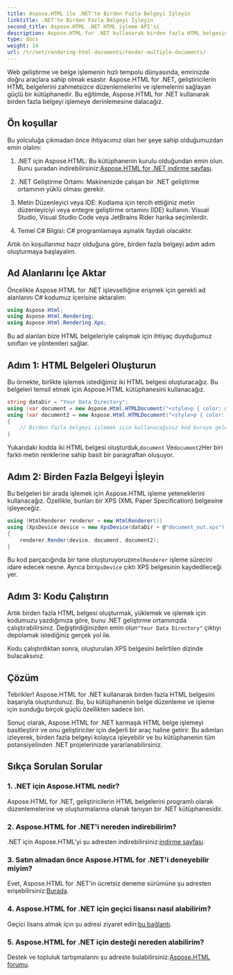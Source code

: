 ```yaml
---
title: Aspose.HTML ile .NET'te Birden Fazla Belgeyi İşleyin
linktitle: .NET'te Birden Fazla Belgeyi İşleyin
second_title: Aspose.HTML .NET HTML işleme API'si
description: Aspose.HTML for .NET kullanarak birden fazla HTML belgesini işlemeyi öğrenin. Bu güçlü kütüphaneyle belge işleme yeteneklerinizi artırın.
type: docs
weight: 14
url: /tr/net/rendering-html-documents/render-multiple-documents/
---
```

Web geliştirme ve belge işlemenin hızlı tempolu dünyasında, emrinizde doğru araçlara sahip olmak esastır. Aspose.HTML for .NET, geliştiricilerin HTML belgelerini zahmetsizce düzenlemelerini ve işlemelerini sağlayan güçlü bir kütüphanedir. Bu eğitimde, Aspose.HTML for .NET kullanarak birden fazla belgeyi işlemeye derinlemesine dalacağız.

## Ön koşullar

Bu yolculuğa çıkmadan önce ihtiyacımız olan her şeye sahip olduğumuzdan emin olalım:

1.  .NET için Aspose.HTML: Bu kütüphanenin kurulu olduğundan emin olun. Bunu şuradan indirebilirsiniz:[Aspose.HTML for .NET indirme sayfası](https://releases.aspose.com/html/net/).

2. .NET Geliştirme Ortamı: Makinenizde çalışan bir .NET geliştirme ortamının yüklü olması gerekir.

3. Metin Düzenleyici veya IDE: Kodlama için tercih ettiğiniz metin düzenleyiciyi veya entegre geliştirme ortamını (IDE) kullanın. Visual Studio, Visual Studio Code veya JetBrains Rider harika seçimlerdir.

4. Temel C# Bilgisi: C# programlamaya aşinalık faydalı olacaktır.

Artık ön koşullarımız hazır olduğuna göre, birden fazla belgeyi adım adım oluşturmaya başlayalım.

## Ad Alanlarını İçe Aktar

Öncelikle Aspose.HTML for .NET işlevselliğine erişmek için gerekli ad alanlarını C# kodumuz içerisine aktaralım:

```csharp
using Aspose.Html;
using Aspose.Html.Rendering;
using Aspose.Html.Rendering.Xps;
```

Bu ad alanları bize HTML belgeleriyle çalışmak için ihtiyaç duyduğumuz sınıfları ve yöntemleri sağlar.

## Adım 1: HTML Belgeleri Oluşturun

Bu örnekte, birlikte işlemek istediğimiz iki HTML belgesi oluşturacağız. Bu belgeleri temsil etmek için Aspose.HTML kütüphanesini kullanacağız.

```csharp
string dataDir = "Your Data Directory";
using (var document = new Aspose.Html.HTMLDocument("<style>p { color: green; }</style><p>my first paragraph</p>", @"c:\work\"))
using (var document2 = new Aspose.Html.HTMLDocument("<style>p { color: blue; }</style><p>my first paragraph</p>", @"c:\work\"))
{
    // Birden fazla belgeyi işlemek için kullanacağınız kod buraya gelecek.
}
```

Yukarıdaki kodda iki HTML belgesi oluşturduk,`document` Ve`document2`Her biri farklı metin renklerine sahip basit bir paragraftan oluşuyor.

## Adım 2: Birden Fazla Belgeyi İşleyin

Bu belgeleri bir arada işlemek için Aspose.HTML işleme yeteneklerini kullanacağız. Özellikle, bunları bir XPS (XML Paper Specification) belgesine işleyeceğiz.

```csharp
using (HtmlRenderer renderer = new HtmlRenderer())
using (XpsDevice device = new XpsDevice(dataDir + @"document_out.xps"))
{
    renderer.Render(device, document, document2);
}
```

 Bu kod parçacığında bir tane oluşturuyoruz`HtmlRenderer` işleme sürecini idare edecek nesne. Ayrıca bir`XpsDevice` çıktı XPS belgesinin kaydedileceği yer.

## Adım 3: Kodu Çalıştırın

 Artık birden fazla HTML belgesi oluşturmak, yüklemek ve işlemek için kodumuzu yazdığımıza göre, bunu .NET geliştirme ortamınızda çalıştırabilirsiniz. Değiştirdiğinizden emin olun`"Your Data Directory"` çıktıyı depolamak istediğiniz gerçek yol ile.

Kodu çalıştırdıktan sonra, oluşturulan XPS belgesini belirtilen dizinde bulacaksınız.

## Çözüm
Tebrikler! Aspose.HTML for .NET kullanarak birden fazla HTML belgesini başarıyla oluşturdunuz. Bu, bu kütüphanenin belge düzenleme ve işleme için sunduğu birçok güçlü özellikten sadece biri.

Sonuç olarak, Aspose.HTML for .NET karmaşık HTML belge işlemeyi basitleştirir ve onu geliştiriciler için değerli bir araç haline getirir. Bu adımları izleyerek, birden fazla belgeyi kolayca işleyebilir ve bu kütüphanenin tüm potansiyelinden .NET projelerinizde yararlanabilirsiniz.

## Sıkça Sorulan Sorular

### 1. .NET için Aspose.HTML nedir?
Aspose.HTML for .NET, geliştiricilerin HTML belgelerini programlı olarak düzenlemelerine ve oluşturmalarına olanak tanıyan bir .NET kütüphanesidir.

### 2. Aspose.HTML for .NET'i nereden indirebilirim?
 .NET için Aspose.HTML'yi şu adresten indirebilirsiniz:[indirme sayfası](https://releases.aspose.com/html/net/).

### 3. Satın almadan önce Aspose.HTML for .NET'i deneyebilir miyim?
 Evet, Aspose.HTML for .NET'in ücretsiz deneme sürümüne şu adresten erişebilirsiniz:[Burada](https://releases.aspose.com/).

### 4. Aspose.HTML for .NET için geçici lisansı nasıl alabilirim?
 Geçici lisans almak için şu adresi ziyaret edin:[bu bağlantı](https://purchase.aspose.com/temporary-license/).

### 5. Aspose.HTML for .NET için desteği nereden alabilirim?
 Destek ve topluluk tartışmalarını şu adreste bulabilirsiniz:[Aspose.HTML forumu](https://forum.aspose.com/).
